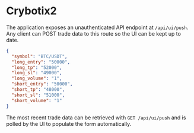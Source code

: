 # Crybotix2

The application exposes an unauthenticated API endpoint at `/api/ui/push`.
Any client can POST trade data to this route so the UI can be kept up to date.

```json
{
  "symbol": "BTC/USDT",
  "long_entry": "50000",
  "long_tp": "52000",
  "long_sl": "49000",
  "long_volume": "1",
  "short_entry": "50000",
  "short_tp": "48000",
  "short_sl": "51000",
  "short_volume": "1"
}
```

The most recent trade data can be retrieved with `GET /api/ui/push` and is polled by the UI to populate the form automatically.
